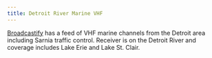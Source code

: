 ```yaml
---
title: Detroit River Marine VHF
---
```

[Broadcastify] has a feed of
VHF marine channels from the Detroit area including Sarnia traffic
control. Receiver is on the Detroit River and coverage includes
Lake Erie and Lake St. Clair.

[Broadcastify]:http://www.broadcastify.com/listen/feed/11010
